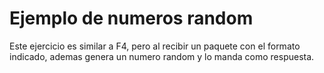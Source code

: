 # Ejemplo de numeros random

Este ejercicio es similar a F4, pero al recibir un paquete con el formato indicado, ademas genera un numero random y lo manda como respuesta.